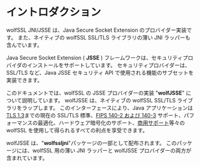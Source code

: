 # イントロダクション

wolfSSL JNI/JSSE は、Java Secure Socket Extension のプロバイダー実装です。 また、ネイティブの wolfSSL SSL/TLS ライブラリの薄い JNI ラッパーも含んでいます。

Java Secure Socket Extension ( **JSSE** ) フレームワークは、セキュリティプロバイダのインストールをサポートしています。 セキュリティプロバイダーは、SSL/TLS など、Java JSSE セキュリティ API で使用される機能のサブセットを実装できます。

このドキュメントでは、wolfSSL の JSSE プロバイダーの実装 "**wolfJSSE**" について説明しています。 wolfJSSE は、ネイティブの wolfSSL SSL/TLS ライブラリをラップします。 このインターフェースにより、Java アプリケーションは [TLS 1.3](https://www.wolfssl.com/tls13)までの現在の SSL/TLS 標準、[FIPS 140-2 および 140-3](https://www.wolfssl.com/license/fips/) サポート、パフォーマンスの最適化、ハードウェア暗号化のサポート、[商用サポート](https://www.wolfssl.com/products/support-and-maintenance/)等々のwolfSSL を使用して得られるすべての利点を享受できます。

wolfJSSE は、"**wolfssljni**"パッケージの一部として配布されます。 このパッケージには、wolfSSL 用の薄い JNI ラッパーと wolfJSSE プロバイダーの両方が含まれています。

